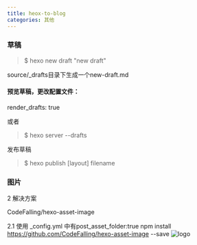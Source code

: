 ```yaml
---
title: heox-to-blog
categories: 其他
---
```


### 草稿
> $ hexo new draft "new draft"

source/_drafts目录下生成一个new-draft.md

#### 预览草稿，更改配置文件：

render_drafts: true

或者
>$ hexo server --drafts

发布草稿
>$ hexo publish [layout] filename

### 图片
2 解决方案

CodeFalling/hexo-asset-image

2.1 使用
_config.yml 中有post_asset_folder:true
npm install https://github.com/CodeFalling/hexo-asset-image --save
![logo](MacGesture2-Publish/logo.jpg)
